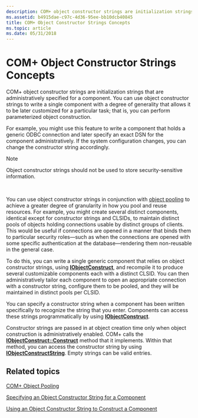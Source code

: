 ```yaml
---
description: COM+ object constructor strings are initialization strings that are administratively specified for a component.
ms.assetid: b4915dae-c97c-4d36-95ee-bb10dcb40845
title: COM+ Object Constructor Strings Concepts
ms.topic: article
ms.date: 05/31/2018
---
```


# COM+ Object Constructor Strings Concepts

COM+ object constructor strings are initialization strings that are administratively specified for a component. You can use object constructor strings to write a single component with a degree of generality that allows it to be later customized for a particular task; that is, you can perform parameterized object construction.

For example, you might use this feature to write a component that holds a generic ODBC connection and later specify an exact DSN for the component administratively. If the system configuration changes, you can change the constructor string accordingly.

> [!Note]  
> Object constructor strings should not be used to store security-sensitive information.

 

You can use object constructor strings in conjunction with [object pooling](com--object-pooling.md) to achieve a greater degree of granularity in how you pool and reuse resources. For example, you might create several distinct components, identical except for constructor strings and CLSIDs, to maintain distinct pools of objects holding connections usable by distinct groups of clients. This would be useful if connections are opened in a manner that binds them to particular security roles—such as when the connections are opened with some specific authentication at the database—rendering them non-reusable in the general case.

To do this, you can write a single generic component that relies on object constructor strings, using [**IObjectConstruct**](/windows/desktop/api/ComSvcs/nn-comsvcs-iobjectconstruct), and recompile it to produce several customizable components each with a distinct CLSID. You can then administratively tailor each component to open an appropriate connection with a constructor string, configure them to be pooled, and they will be maintained in distinct pools per CLSID.

You can specify a constructor string when a component has been written specifically to recognize the string that you enter. Components can access these strings programmatically by using [**IObjectConstruct**](/windows/desktop/api/ComSvcs/nn-comsvcs-iobjectconstruct).

Constructor strings are passed in at object creation time only when object construction is administratively enabled. COM+ calls the [**IObjectConstruct::Construct**](/windows/desktop/api/ComSvcs/nf-comsvcs-iobjectconstruct-construct) method that it implements. Within that method, you can access the constructor string by using [**IObjectConstructString**](/windows/desktop/api/ComSvcs/nn-comsvcs-iobjectconstructstring). Empty strings can be valid entries.

## Related topics

<dl> <dt>

[COM+ Object Pooling](com--object-pooling.md)
</dt> <dt>

[Specifying an Object Constructor String for a Component](specifying-an-object-constructor-string-for-a-component.md)
</dt> <dt>

[Using an Object Constructor String to Construct a Component](using-an-object-constructor-string-to-construct-a-component.md)
</dt> </dl>

 

 



